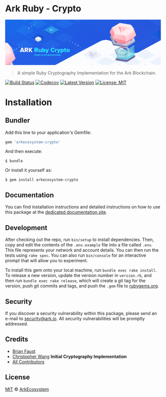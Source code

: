 # Ark Ruby - Crypto

<p align="center">
    <img src="https://github.com/ArkEcosystem/ruby-crypto/blob/master/banner.png" />
</p>

> A simple Ruby Cryptography Implementation for the Ark Blockchain.

[![Build Status](https://travis-ci.org/ArkEcosystem/ruby-crypto.svg)](https://travis-ci.org/ArkEcosystem/ruby-crypto)
[![Codecov](https://codecov.io/gh/arkecosystem/ruby-crypto)](https://img.shields.io/codecov/c/github/arkecosystem/ruby-crypto.svg)
[![Latest Version](https://img.shields.io/github/release/ArkEcosystem/ruby-crypto.svg)](https://github.com/ArkEcosystem/ruby-crypto/releases)
[![License: MIT](https://img.shields.io/badge/License-MIT-yellow.svg)](https://opensource.org/licenses/MIT)

# Installation

## Bundler

Add this line to your application's Gemfile:

```ruby
gem 'arkecosystem-crypto'
```

And then execute:

    $ bundle

Or install it yourself as:

    $ gem install arkecosystem-crypto

## Documentation

You can find installation instructions and detailed instructions on how to use this package at the [dedicated documentation site](https://docs.ark.io/v1.0/docs/cryptography-ruby).

## Development

After checking out the repo, run `bin/setup` to install dependencies. Then, copy and edit the contents of the `.env.example` file into a file called `.env`. This file represents your network and account details. You can then run the tests using `rake spec`. You can also run `bin/console` for an interactive prompt that will allow you to experiment.

To install this gem onto your local machine, run `bundle exec rake install`. To release a new version, update the version number in `version.rb`, and then run `bundle exec rake release`, which will create a git tag for the version, push git commits and tags, and push the `.gem` file to [rubygems.org](https://rubygems.org).

## Security

If you discover a security vulnerability within this package, please send an e-mail to security@ark.io. All security vulnerabilities will be promptly addressed.

## Credits

- [Brian Faust](https://github.com/faustbrian)
- [Christopher Wang](https://github.com/christopherjwang) **Initial Cryptography Implementation**
- [All Contributors](../../../../contributors)

## License

[MIT](LICENSE) © [ArkEcosystem](https://ark.io)
